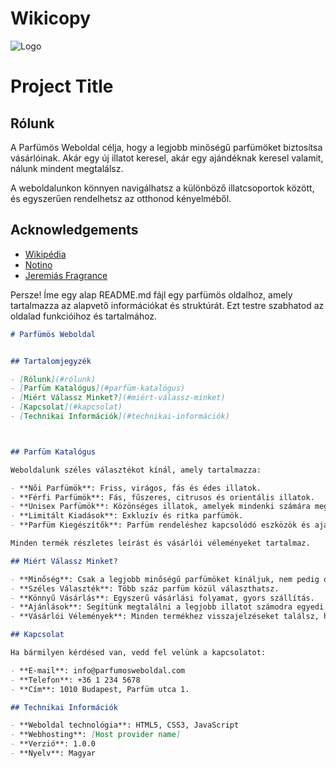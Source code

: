 # Wikicopy


![Logo](https://lovebrands.hu/custom/diorina/image/cache/w0h0q80np1/edp_men_hugo_boss_bottles_alkategoria_banner_1000x400px_v02.jpg)


# Project Title

## Rólunk

A Parfümös Weboldal célja, hogy a legjobb minőségű parfümöket biztosítsa vásárlóinak. Akár egy új illatot keresel, akár egy ajándéknak keresel valamit, nálunk mindent megtalálsz.

A weboldalunkon könnyen navigálhatsz a különböző illatcsoportok között, és egyszerűen rendelhetsz az otthonod kényelméből.


## Acknowledgements

 - [Wikipédia](https://hu.wikipedia.org/wiki/Parf%C3%BCm)
 - [Notino](https://www.notino.hu/?gad_source=1&gclid=EAIaIQobChMI2OWmzYWbiwMVKqSDBx2jdwU4EAAYASAAEgK0A_D_BwE)
 - [Jeremiás Fragrance](https://www.tiktok.com/@jeremyfragrance)

Persze! Íme egy alap README.md fájl egy parfümös oldalhoz, amely tartalmazza az alapvető információkat és struktúrát. Ezt testre szabhatod az oldalad funkcióihoz és tartalmához.

```markdown
# Parfümös Weboldal


## Tartalomjegyzék

- [Rólunk](#rólunk)
- [Parfüm Katalógus](#parfüm-katalógus)
- [Miért Válassz Minket?](#miért-válassz-minket)
- [Kapcsolat](#kapcsolat)
- [Technikai Információk](#technikai-információk)



## Parfüm Katalógus

Weboldalunk széles választékot kínál, amely tartalmazza:

- **Női Parfümök**: Friss, virágos, fás és édes illatok.
- **Férfi Parfümök**: Fás, fűszeres, citrusos és orientális illatok.
- **Unisex Parfümök**: Közönséges illatok, amelyek mindenki számára megfelelőek.
- **Limitált Kiadások**: Exkluzív és ritka parfümök.
- **Parfüm Kiegészítők**: Parfüm rendeléshez kapcsolódó eszközök és ajándékcsomagok.

Minden termék részletes leírást és vásárlói véleményeket tartalmaz.

## Miért Válassz Minket?

- **Minőség**: Csak a legjobb minőségű parfümöket kínáljuk, nem pedig olcsó másolatokat.
- **Széles Választék**: Több száz parfüm közül választhatsz.
- **Könnyű Vásárlás**: Egyszerű vásárlási folyamat, gyors szállítás.
- **Ajánlások**: Segítünk megtalálni a legjobb illatot számodra egyedi preferenciák alapján.
- **Vásárlói Vélemények**: Minden termékhez visszajelzéseket találsz, hogy biztos lehess a választásodban.

## Kapcsolat

Ha bármilyen kérdésed van, vedd fel velünk a kapcsolatot:

- **E-mail**: info@parfumosweboldal.com
- **Telefon**: +36 1 234 5678
- **Cím**: 1010 Budapest, Parfüm utca 1.

## Technikai Információk

- **Weboldal technológia**: HTML5, CSS3, JavaScript
- **Webhosting**: [Host provider name]
- **Verzió**: 1.0.0
- **Nyelv**: Magyar


```
